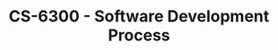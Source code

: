 ---
layout: course
title: CS-6300 - Software Development Process
aliases: SDP
course_id: CS-6300
permalink: /CS-6300/
avg_difficulty: 2.30
avg_rating: 3.60
avg_workload: 9.06
---